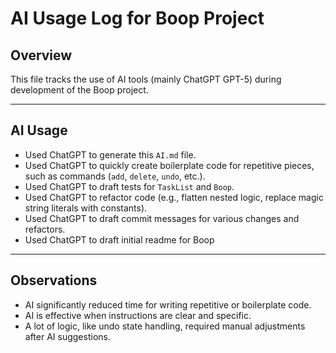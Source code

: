 # AI Usage Log for Boop Project

## Overview

This file tracks the use of AI tools (mainly ChatGPT GPT-5) during development of the Boop project.

---

## AI Usage

- Used ChatGPT to generate this `AI.md` file.
- Used ChatGPT to quickly create boilerplate code for repetitive pieces, such as commands (`add`, `delete`, `undo`, etc.).
- Used ChatGPT to draft tests for `TaskList` and `Boop`.
- Used ChatGPT to refactor code (e.g., flatten nested logic, replace magic string literals with constants).
- Used ChatGPT to draft commit messages for various changes and refactors.
- Used ChatGPT to draft initial readme for Boop

---

## Observations

- AI significantly reduced time for writing repetitive or boilerplate code.
- AI is effective when instructions are clear and specific.
- A lot of logic, like undo state handling, required manual adjustments after AI suggestions.
